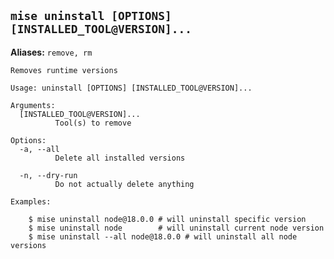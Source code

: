 ## `mise uninstall [OPTIONS] [INSTALLED_TOOL@VERSION]...`

**Aliases:** `remove, rm`

```text
Removes runtime versions

Usage: uninstall [OPTIONS] [INSTALLED_TOOL@VERSION]...

Arguments:
  [INSTALLED_TOOL@VERSION]...
          Tool(s) to remove

Options:
  -a, --all
          Delete all installed versions

  -n, --dry-run
          Do not actually delete anything

Examples:

    $ mise uninstall node@18.0.0 # will uninstall specific version
    $ mise uninstall node        # will uninstall current node version
    $ mise uninstall --all node@18.0.0 # will uninstall all node versions
```
